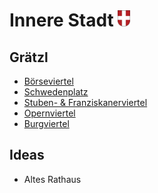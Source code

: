 # Innere Stadt <img src="./1.png" alt="W" width="20"/>


## Grätzl
* <a href="/borseviertel">Börseviertel</a>
* <a href="/schwedenplatz">Schwedenplatz</a>
* <a href="/stuben-franziskanerviertel">Stuben- &amp; Franziskanerviertel</a>
* <a href="/opernviertel">Opernviertel</a>
* <a href="/burgviertel">Burgviertel</a>

## Ideas
* Altes Rathaus
